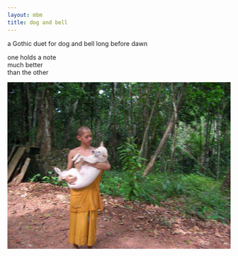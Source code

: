 ```yaml
---
layout: mbm
title: dog and bell
---
```


<div class="poem">
a Gothic duet  
for dog and bell  
long before dawn  
 
one holds a note  
much better  
than the other
</div>

!["monk and dog"](/assets/images/pilg1/monkanddog.jpg "monk and dog")
